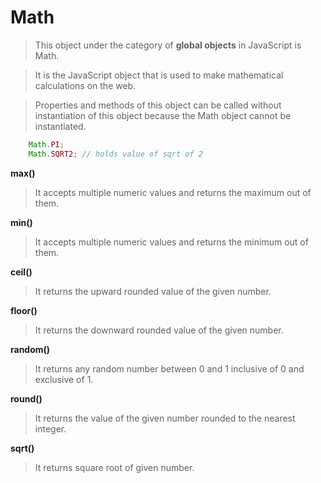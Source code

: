 # Math

>This object under the category of **global objects** in JavaScript is Math.

>It is the JavaScript object that is used to make mathematical calculations on the web. 

>Properties and methods of this object can be called without instantiation of this object because the Math object cannot be instantiated. 
```javascript
    Math.PI;
    Math.SQRT2; // holds value of sqrt of 2
```
**max()**
>It accepts multiple numeric values and returns the maximum out of them. 

**min()**
>It accepts multiple numeric values and returns the minimum out of them.

**ceil()**
>It returns the upward rounded value of the given number. 

**floor()**
>It returns the downward rounded value of the given number. 

**random()**
>It returns any random number between 0 and 1 inclusive of 0 and exclusive of 1. 

**round()**
>It returns the value of the given number rounded to the nearest integer. 

**sqrt()**
>It returns square root of given number. 